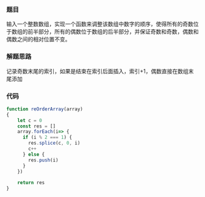### 题目
输入一个整数数组，实现一个函数来调整该数组中数字的顺序，使得所有的奇数位于数组的前半部分，所有的偶数位于数组的后半部分，并保证奇数和奇数，偶数和偶数之间的相对位置不变。

### 解题思路
记录奇数末尾的索引，如果是结束在索引后面插入，索引+1，偶数直接在数组末尾添加

### 代码
```js
function reOrderArray(array)
{
    let c = 0
    const res = []
    array.forEach(i=> {
      if (i % 2 === 1) {
        res.splice(c, 0, i)
        c++
      } else {
        res.push(i)
      }
    })
    
    return res
}
```
